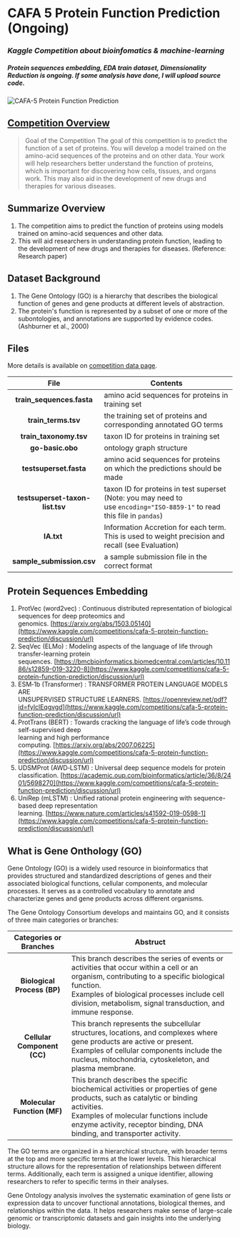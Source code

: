 # CAFA 5 Protein Function Prediction (Ongoing)
### *Kaggle Competition about bioinfomatics & machine-learning*

##### Protein sequences embedding, EDA train dataset, Dimensionality Reduction is ongoing. If some analysis have done, I will upload source code.

<img src="https://storage.googleapis.com/kaggle-competitions/kaggle/41875/logos/thumb76_76.png" alt="CAFA-5 Protein Function Prediction" title="CAFA-5 Protein Function Prediction">

## [Competition Overview](https://www.kaggle.com/competitions/cafa-5-protein-function-prediction/overview)

>  Goal of the Competition
>  The goal of this competition is to predict the function of a set of proteins. You will develop a model trained on the amino-acid sequences of the proteins and on other data. Your work will help ​​researchers better understand the function of proteins, which is important for discovering how cells, tissues, and organs work. This may also aid in the development of new drugs and therapies for various diseases.


## Summarize Overview

1.  The competition aims to predict the function of proteins using models trained on amino-acid sequences and other data.
2.  This will aid researchers in understanding protein function, leading to the development of new drugs and therapies for diseases. (Reference: Research paper)

## Dataset Background

1.  The Gene Ontology (GO) is a hierarchy that describes the biological function of genes and gene products at different levels of abstraction.
2.  The protein's function is represented by a subset of one or more of the subontologies, and annotations are supported by evidence codes. (Ashburner et al., 2000)

##  Files

More details is available on [competition data page](https://www.kaggle.com/competitions/cafa-5-protein-function-prediction/data).

| File | Contents |
|:---:|---|
|**train_sequences.fasta**|amino acid sequences for proteins in training set|
|**train_terms.tsv**|the training set of proteins and corresponding annotated GO terms|
|**train_taxonomy.tsv**|taxon ID for proteins in training set|
|**go-basic.obo**|ontology graph structure|
|**testsuperset.fasta**|amino acid sequences for proteins on which the predictions should be made|
|**testsuperset-taxon-list.tsv**|taxon ID for proteins in test superset (Note: you may need to use `encoding="ISO-8859-1"` to read this file in `pandas`)|
|**IA.txt** |Information Accretion for each term. This is used to weight precision and recall (see Evaluation)|
|**sample_submission.csv**|a sample submission file in the correct format|

## Protein Sequences Embedding

1.  ProtVec (word2vec) : Continuous distributed representation of biological sequences for deep proteomics and genomics. [https://arxiv.org/abs/1503.05140](https://www.kaggle.com/competitions/cafa-5-protein-function-prediction/discussion/url)
2.  SeqVec (ELMo) : Modeling aspects of the language of life through transfer-learning protein sequences. [https://bmcbioinformatics.biomedcentral.com/articles/10.1186/s12859-019-3220-8](https://www.kaggle.com/competitions/cafa-5-protein-function-prediction/discussion/url)
3.  ESM‐1b (Transformer) : TRANSFORMER PROTEIN LANGUAGE MODELS ARE  
    UNSUPERVISED STRUCTURE LEARNERS. [https://openreview.net/pdf?id=fylclEqgvgd](https://www.kaggle.com/competitions/cafa-5-protein-function-prediction/discussion/url)
4.  ProtTrans (BERT) : Towards cracking the language of life’s code through self-supervised deep  
    learning and high performance computing. [https://arxiv.org/abs/2007.06225](https://www.kaggle.com/competitions/cafa-5-protein-function-prediction/discussion/url)
5.  UDSMProt (AWD‐LSTM) : Universal deep sequence models for protein classification. [https://academic.oup.com/bioinformatics/article/36/8/2401/5698270](https://www.kaggle.com/competitions/cafa-5-protein-function-prediction/discussion/url)
6.  UniRep (mLSTM) : Unified rational protein engineering with sequence-based deep representation learning. [https://www.nature.com/articles/s41592-019-0598-1](https://www.kaggle.com/competitions/cafa-5-protein-function-prediction/discussion/url)


## What is Gene Onthology (GO)

Gene Ontology (GO) is a widely used resource in bioinformatics that provides structured and standardized descriptions of genes and their associated biological functions, cellular components, and molecular processes. It serves as a controlled vocabulary to annotate and characterize genes and gene products across different organisms.

The Gene Ontology Consortium develops and maintains GO, and it consists of three main categories or branches:

| Categories or Branches | Abstruct |
|:---:|---|
|**Biological Process (BP)**|This branch describes the series of events or activities that occur within a cell or an organism, contributing to a specific biological function. <br>Examples of biological processes include cell division, metabolism, signal transduction, and immune response.|
|**Cellular Component (CC)**|This branch represents the subcellular structures, locations, and complexes where gene products are active or present.<br> Examples of cellular components include the nucleus, mitochondria, cytoskeleton, and plasma membrane.|
|**Molecular Function (MF)**|This branch describes the specific biochemical activities or properties of gene products, such as catalytic or binding activities.<br> Examples of molecular functions include enzyme activity, receptor binding, DNA binding, and transporter activity.|

The GO terms are organized in a hierarchical structure, with broader terms at the top and more specific terms at the lower levels. This hierarchical structure allows for the representation of relationships between different terms. Additionally, each term is assigned a unique identifier, allowing researchers to refer to specific terms in their analyses.

Gene Ontology analysis involves the systematic examination of gene lists or expression data to uncover functional annotations, biological themes, and relationships within the data. It helps researchers make sense of large-scale genomic or transcriptomic datasets and gain insights into the underlying biology.

